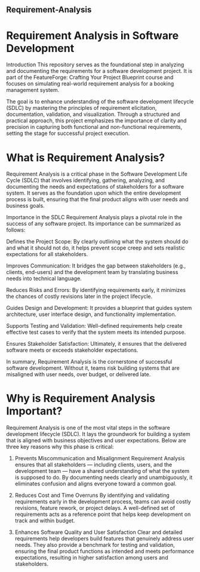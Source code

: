 ## Requirement-Analysis

# Requirement Analysis in Software Development
Introduction
This repository serves as the foundational step in analyzing and documenting the requirements for a software development project. It is part of the FeatureForge: Crafting Your Project Blueprint course and focuses on simulating real-world requirement analysis for a booking management system.

The goal is to enhance understanding of the software development lifecycle (SDLC) by mastering the principles of requirement elicitation, documentation, validation, and visualization. Through a structured and practical approach, this project emphasizes the importance of clarity and precision in capturing both functional and non-functional requirements, setting the stage for successful project execution.

# What is Requirement Analysis?
Requirement Analysis is a critical phase in the Software Development Life Cycle (SDLC) that involves identifying, gathering, analyzing, and documenting the needs and expectations of stakeholders for a software system. It serves as the foundation upon which the entire development process is built, ensuring that the final product aligns with user needs and business goals.

Importance in the SDLC
Requirement Analysis plays a pivotal role in the success of any software project. Its importance can be summarized as follows:

Defines the Project Scope: By clearly outlining what the system should do and what it should not do, it helps prevent scope creep and sets realistic expectations for all stakeholders.

Improves Communication: It bridges the gap between stakeholders (e.g., clients, end-users) and the development team by translating business needs into technical language.

Reduces Risks and Errors: By identifying requirements early, it minimizes the chances of costly revisions later in the project lifecycle.

Guides Design and Development: It provides a blueprint that guides system architecture, user interface design, and functionality implementation.

Supports Testing and Validation: Well-defined requirements help create effective test cases to verify that the system meets its intended purpose.

Ensures Stakeholder Satisfaction: Ultimately, it ensures that the delivered software meets or exceeds stakeholder expectations.

In summary, Requirement Analysis is the cornerstone of successful software development. Without it, teams risk building systems that are misaligned with user needs, over budget, or delivered late.

# Why is Requirement Analysis Important?
Requirement Analysis is one of the most vital steps in the software development lifecycle (SDLC). It lays the groundwork for building a system that is aligned with business objectives and user expectations. Below are three key reasons why this phase is critical:

1. Prevents Miscommunication and Misalignment
Requirement Analysis ensures that all stakeholders — including clients, users, and the development team — have a shared understanding of what the system is supposed to do. By documenting needs clearly and unambiguously, it eliminates confusion and aligns everyone toward a common goal.

2. Reduces Cost and Time Overruns
By identifying and validating requirements early in the development process, teams can avoid costly revisions, feature rework, or project delays. A well-defined set of requirements acts as a reference point that helps keep development on track and within budget.

3. Enhances Software Quality and User Satisfaction
Clear and detailed requirements help developers build features that genuinely address user needs. They also provide a benchmark for testing and validation, ensuring the final product functions as intended and meets performance expectations, resulting in higher satisfaction among users and stakeholders.

